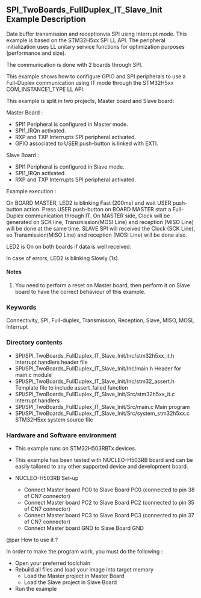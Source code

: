 ## <b>SPI_TwoBoards_FullDuplex_IT_Slave_Init Example Description</b>

Data buffer transmission and receptionvia SPI using Interrupt mode. This
example is based on the STM32H5xx SPI LL API. The peripheral
initialization uses LL unitary service functions for optimization purposes (performance and size).

The communication is done with 2 boards through SPI.

This example shows how to configure GPIO and SPI peripherals
to use a Full-Duplex communication using IT mode through the STM32H5xx COM_INSTANCE1_TYPE LL API.

This example is split in two projects, Master board and Slave board:

Master Board :

- SPI1 Peripheral is configured in Master mode.
- SPI1_IRQn activated.
- RXP and TXP Interrupts SPI peripheral activated.
- GPIO associated to USER push-button is linked with EXTI.

Slave Board :

- SPI1 Peripheral is configured in Slave mode.
- SPI1_IRQn activated.
- RXP and TXP Interrupts SPI peripheral activated.

Example execution :

On BOARD MASTER, LED2 is blinking Fast (200ms) and wait USER push-button action.
Press USER push-button on BOARD MASTER start a Full-Duplex communication through IT.
On MASTER side, Clock will be generated on SCK line, Transmission(MOSI Line) and reception (MISO Line)
will be done at the same time. 
SLAVE SPI will received  the Clock (SCK Line), so Transmission(MISO Line) and reception (MOSI Line) will be done also.

LED2 is On on both boards if data is well received.

In case of errors, LED2 is blinking Slowly (1s).

#### <b>Notes</b>

 1. You need to perform a reset on Master board, then perform it on Slave board
    to have the correct behaviour of this example.

### <b>Keywords</b>

Connectivity, SPI, Full-duplex, Transmission, Reception, Slave, MISO, MOSI, Interrupt

### <b>Directory contents</b>

  - SPI/SPI_TwoBoards_FullDuplex_IT_Slave_Init/Inc/stm32h5xx_it.h          Interrupt handlers header file
  - SPI/SPI_TwoBoards_FullDuplex_IT_Slave_Init/Inc/main.h                  Header for main.c module
  - SPI/SPI_TwoBoards_FullDuplex_IT_Slave_Init/Inc/stm32_assert.h          Template file to include assert_failed function
  - SPI/SPI_TwoBoards_FullDuplex_IT_Slave_Init/Src/stm32h5xx_it.c          Interrupt handlers
  - SPI/SPI_TwoBoards_FullDuplex_IT_Slave_Init/Src/main.c                  Main program
  - SPI/SPI_TwoBoards_FullDuplex_IT_Slave_Init/Src/system_stm32h5xx.c      STM32H5xx system source file

### <b>Hardware and Software environment</b>

  - This example runs on STM32H503RBTx devices.

  - This example has been tested with NUCLEO-H503RB board and can be
    easily tailored to any other supported device and development board.

  - NUCLEO-H503RB Set-up

    - Connect Master board PC0 to Slave Board PC0 (connected to pin 38 of CN7 connector)
    - Connect Master board PC2 to Slave Board PC2 (connected to pin 35 of CN7 connector)
    - Connect Master board PC3 to Slave Board PC3 (connected to pin 37  of CN7 connector)
    - Connect Master board GND to Slave Board GND

@par How to use it ?

In order to make the program work, you must do the following :

 - Open your preferred toolchain
 - Rebuild all files and load your image into target memory
    - Load the Master project in Master Board
    - Load the Slave project in Slave Board
 - Run the example

